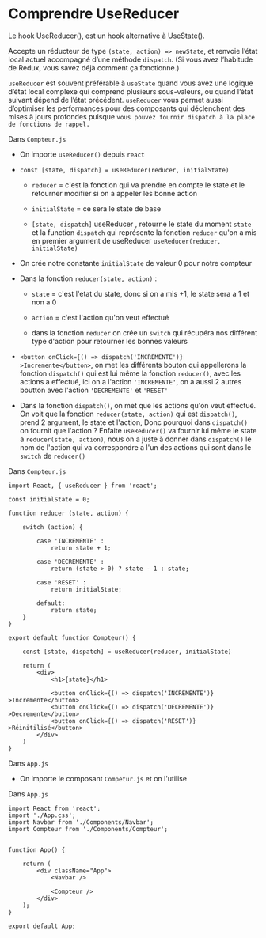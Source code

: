 # Comprendre UseReducer

Le hook UseReducer(), est un hook alternative à UseState().

Accepte un réducteur de type `(state, action) => newState`, et renvoie l’état local actuel accompagné d’une méthode `dispatch`. (Si vous avez l’habitude de Redux, vous savez déjà comment ça fonctionne.)

`useReducer` est souvent préférable à `useState` quand vous avez une logique d’état local complexe qui comprend plusieurs sous-valeurs, ou quand l’état suivant dépend de l’état précédent. `useReducer` vous permet aussi d’optimiser les performances pour des composants qui déclenchent des mises à jours profondes puisque `vous pouvez fournir dispatch à la place de fonctions de rappel.`


Dans `Compteur.js`

- On importe `useReducer()` depuis `react`

- `const [state, dispatch] = useReducer(reducer, initialState)`

    - `reducer` = c'est la fonction qui va prendre en compte le state et le retourner modifier si on a appeler les bonne action

    - `initialState` =  ce sera le state de base

    - `[state, dispatch]` useReducer , retourne le state du moment `state` et la function `dispatch` qui représente la fonction `reducer` qu'on a mis en premier argument de useReducer `useReducer(reducer, initialState)`

- On crée notre constante `initialState` de valeur 0 pour notre compteur

- Dans  la fonction `reducer(state, action)` :

    - `state` =  c'est l'etat du state, donc si on a mis  +1, le state sera a 1 et non a 0

    - `action` = c'est l'action qu'on veut effectué

    - dans la fonction `reducer` on crée un `switch` qui récupéra nos différent type d'action pour retourner les bonnes valeurs


- `<button onClick={() => dispatch('INCREMENTE')} >Incremente</button>`, on met les différents bouton qui appellerons la fonction `dispatch()` qui est lui même la fonction `reducer()`, avec les actions a effectué, ici on a l'action `'INCREMENTE'`, on a aussi 2 autres boutton avec l'action `'DECREMENTE'` et `'RESET'`

- Dans la fonction `dispatch()`, on met que les actions qu'on veut effectué. On voit que la fonction `reducer(state, action)` qui est `dispatch()`, prend 2 argument, le state et l'action, 
Donc pourquoi dans `dispatch()` on fournit que l'action ?
Enfaite `useReducer()` va fournir lui même le state a `reducer(state, action)`, nous on a juste à donner dans `dispatch()` le nom de l'action qui va correspondre a l'un des actions qui sont dans le `switch` de `reducer()`

Dans `Compteur.js`

    import React, { useReducer } from 'react';

    const initialState = 0;

    function reducer (state, action) {
        
        switch (action) {

            case 'INCREMENTE' :
                return state + 1;

            case 'DECREMENTE' :
                return (state > 0) ? state - 1 : state;

            case 'RESET' :
                return initialState;
        
            default:
                return state;
        }
    }

    export default function Compteur() {

        const [state, dispatch] = useReducer(reducer, initialState)

        return (
            <div>
                <h1>{state}</h1>

                <button onClick={() => dispatch('INCREMENTE')} >Incremente</button>
                <button onClick={() => dispatch('DECREMENTE')} >Decremente</button>
                <button onClick={() => dispatch('RESET')} >Réinitilisé</button>
            </div>
        )
    }


Dans `App.js`

- On importe le composant `Competur.js` et on l'utilise

Dans `App.js`

    import React from 'react';
    import './App.css';
    import Navbar from './Components/Navbar';
    import Compteur from './Components/Compteur';


    function App() {

        return (
            <div className="App">
                <Navbar />

                <Compteur />
            </div>
        );
    }

    export default App;

